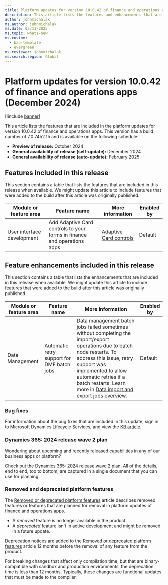 ```yaml
---
title: Platform updates for version 10.0.42 of finance and operations apps (December 2024)
description: This article lists the features and enhancements that are included in the platform updates for version 10.0.42 of finance and operations apps.
author: johnmichalak
ms.author: johnmichalak
ms.date: 03/11/2025
ms.topic: whats-new
ms.custom: 
  - bap-template
  - evergreen
ms.reviewer: johnmichalak
ms.search.region: Global
---
```

# Platform updates for version 10.0.42 of finance and operations apps (December 2024)

[!include [banner](../includes/banner.md)]

This article lists the features that are included in the platform updates for version 10.0.42 of finance and operations apps. This version has a build number of 7.0.7452.15 and is available on the following schedule:

- **Preview of release:** October 2024
- **General availability of release (self-update):** December 2024
- **General availability of release (auto-update):** February 2025

## Features included in this release

This section contains a table that lists the features that are included in this release when available. We might update this article to include features that were added to the build after this article was originally published.

| Module or feature area | Feature name | More information | Enabled by |
|---|---|---|---|
| User interface development | Add Adaptive Card controls to your forms in finance and operations apps | [Adaptive Card controls](../../dev-itpro/user-interface/adaptive-cards.md) | Default |

## Feature enhancements included in this release

This section contains a table that lists the enhancements that are included in this release when available. We might update this article to include features that were added to the build after this article was originally published.

| Module or feature area | Feature name | More information | Enabled by |
|---|---|---|---|
| Data Management | Automatic retry support for DMF batch jobs | Data management batch jobs failed sometimes without completing the import/export operations due to batch node restarts. To address this issue, retry support was implemented to allow automatic retries if a batch restarts. Learn more in [Data import and export jobs overview](../data-entities/data-import-export-job.md). | Default |
 

### Bug fixes

For information about the bug fixes that are included in this update, sign in to Microsoft Dynamics Lifecycle Services, and view the [KB article](https://fix.lcs.dynamics.com/Issue/Details?bugId=968512).

### Dynamics 365: 2024 release wave 2 plan

Wondering about upcoming and recently released capabilities in any of our business apps or platform?

Check out the [Dynamics 365: 2024 release wave 2 plan](/dynamics365/release-plan/2024wave2/). All of the details, end to end, top to bottom, are captured in a single document that you can use for planning.

### Removed and deprecated platform features

The [Removed or deprecated platform features](../../fin-ops/get-started/removed-deprecated-features-platform-updates.md) article describes removed features or features that are planned for removal in platform updates of finance and operations apps.

- A *removed* feature is no longer available in the product.
- A *deprecated* feature isn't in active development and might be removed in a future update.

Deprecation notices are added to the [Removed or deprecated platform features](../../fin-ops/get-started/removed-deprecated-features-platform-updates.md) article 12 months before the removal of any feature from the product.

For breaking changes that affect only compilation time, but that are binary-compatible with sandbox and production environments, the deprecation time is less than 12 months. Typically, these changes are functional updates that must be made to the compiler.
